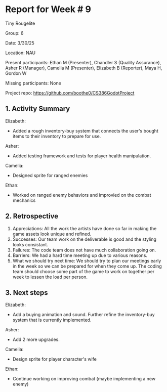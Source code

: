 # Report for Week # 9

Tiny Rougelite

Group: 6

Date: 3/30/25

Location: NAU

Present participants: Ethan M (Presenter), Chandler S (Quality Assurance), Asher R (Manager), Camelia M (Presenter), Elizabeth B (Reporter), Maya H, Gordon W

Missing participants: None

Project repo: https://github.com/boothe0/CS386GodotProject

## 1. Activity Summary

Elizabeth:
- Added a rough inventory-buy system that connects the user's bought items to their inventory to prepare for use.

Asher:
- Added testing framework and tests for player health manipulation.

Camelia:
- Designed sprite for ranged enemies

Ethan:
- Worked on ranged enemy behaviors and improvied on the combat mechanics

## 2. Retrospective

1. Appreciations: All the work the artists have done so far in making the game assets look unique and refined.
2. Successes: Our team work on the deliverable is good and the styling looks consistant.
3. Failures: The code team does not have much collaboration going on.
4. Barriers: We had a hard time meeting up due to various reasons.
5. What we should try next time: We should try to plan our meetings early in the week so we can be prepared for when they come up. The 
coding team should choose some part of the game to work on together per week to lessen the load per person.

## 3. Next steps

Elizabeth:
- Add a buying animation and sound. Further refine the inventory-buy system that is currently implemented.

Asher:
- Add 2 more upgrades.

Camelia:
- Design sprite for player character's wife

Ethan:
- Continue working on improving combat (maybe implementing a new enemy)
